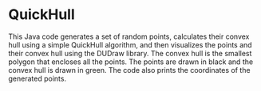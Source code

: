 # QuickHull
 
This Java code generates a set of random points, calculates their convex hull using a simple QuickHull algorithm, and then visualizes the points and their convex hull using the DUDraw library. The convex hull is the smallest polygon that encloses all the points. The points are drawn in black and the convex hull is drawn in green. The code also prints the coordinates of the generated points.


